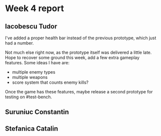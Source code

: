 # Week 4 report

## Iacobescu Tudor
I've added a proper health bar instead of the previous prototype, which just had a number. 

Not much else right now, as the prototype itself was delivered a little late. Hope to recover some ground this week, add a few extra gameplay features. Some ideas I have are:
- multiple enemy types
- multiple weapons
- score system that counts enemy kills?

Once the game has these features, maybe release a second prototype for testing on #test-bench.

## Suruniuc Constantin

## Stefanica Catalin
